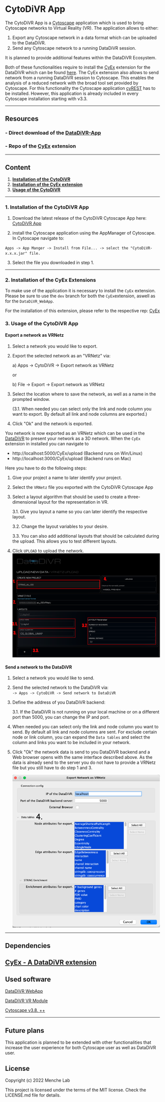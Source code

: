 # **CytoDiVR App**

The CytoDiVR App is a [Cytoscape](https://cytoscape.org/) application which is
used to bring Cytoscape networks to Virtual Reality (VR).
The application allows to either:

1. Export any Cytoscape network in a data format which can be uploaded to the
   DataDiVR.
2. Send any Cytoscape network to a running DataDiVR session.

It is planned to provide additional features within the DataDiVR Ecosystem.

Both of these functionalities require to install the [CyEx](https://github.com/ObT1337/CyEx) extension for the DataDiVR which can be found
[here](https://github.com/ObT1337/CyEx).
The CyEx extension also allows to send network from a running DataDiVR
session to Cytoscape. This enables the analysis of a reduced network with the
broad tool set provided by Cytoscape. For this functionality the Cytoscape
application [cyREST](https://apps.cytoscape.org/apps/cyrest) has to be installed.
However, this application is already included in every Cytoscape installation
starting with v3.3.

---

## **Resources**

###  - Direct download of the [DataDiVR-App](https://github.com/menchelab/CytoDiVR/blob/main/target/CytoDiVR-1.0.1.jar)
### - Repo of the [CyEx](https://github.com/ObT1337/CyEx) extension

---

## **Content**

1. [**Installation of the CytoDiVR**](#App_install)<br>
2. [**Installation of the CyEx extension**](#Ex_install)<br>
3. [**Usage of the CytoDiVR**](#App_usage)<br>

<!--3. [**Upload a STRING network**](#upload_string)<br>
1. [**Upload an arbitrary VRNetz**](#upload_network)<br>
2. [**Map string network on preprocessed PPI**](#map_network)<br>
3. [**Dependencies**](#Dependencies)<br>
4. [**License**](#License)<br> -->

---

<h3 id="App_install"><b>1. Installation of the CytoDiVR App</b></h3>

1. Download the latest release of the CytoDiVR Cytoscape App here: [CytoDiVR App](https://github.com/menchelab/CytoDiVR/blob/main/target/CytoDiVR-1.0.1.jar)
   
2. install the Cytoscape application using the AppManager of Cytoscape. In Cytoscape navigate to:

`Apps -> App Manger -> Install from File... -> select the "CytoDiVR-x.x.x.jar" file.`

3. Select the file you downloaded in step 1.

---

<summary><h3 id="Ex_install"><b> 2. Installation of the CyEx Extensions </b></h3></summary>

To make use of the application it is necessary to install the `CyEx` extension. Please be sure to use the `dev` branch for both the `CyEx`extension, aswell as for the `DataDiVR_WebApp`.

For the installation of this extension, please refer to the respective rep: [CyEx](https://github.com/ObT1337/CyEx)

<h3 id="App_usage"><b> 3. Usage of the CytoDiVR App </b></h3>

<h4> Export a network as VRNetz </h4>

1. Select a network you would like to export.
2. Export the selected network as an "VRNetz" via:

   a) Apps -> CytoDiVR -> Export network as VRNetz

   or

   b) File -> Export -> Export network as VRNetz

3. Select the location where to save the network, as well as a name in the prompted window.
   
   (3.1. When needed you can select only the link and node column you want to export.
   By default all link and node columns are exported.)

4. Click "Ok" and the network is exported.

You network is now exported as an VRNetz which can be used in the
[DataDiVR](https://github.com/menchelab/DataDiVR_WebApp) to present your network
as a 3D network. When the `CyEx` extension in installed you can navigate to 

- http://localhost:5000/CyEx/upload (Backend runs on Win/Linux)
- http://localhost:3000/CyEx/upload (Backend runs on Mac)

Here you have to do the following steps:
1. Give your project a name to later identify your project.
2. Select the `VRNetz` file you exported with the CytoDiVR Cytoscape App
3. Select a layout algorithm that should be used to create a three-dimensional layout for the representation in VR.

   3.1. Give you layout a name so you can later identify the respective layout.

   3.2. Change the layout variables to your desire.

   3.3. You can also add additional layouts that should be calculated during the upload.
   This allows you to test different layouts.

4. Click `UPLOAD` to upload the network.
![Picture that visualizes the location of the CyEx uploader tab.](pictures/CyEx_upload.png)

<h4> Send a network to the DataDiVR </h4>

1. Select a network you would like to send.

2. Send the selected network to the DataDiVR via:<br>
   `-> Apps -> CytoDiVR -> Send network to DataDiVR`
   <br>

3. Define the address of you DataDiVR backend:

   3.1. If the DataDiVR is not running on your local machine or on a different port than 5000, you can change the IP and port.

4. When needed you can select only the link and node column you want to send. By default all link and node columns are sent. For exclude certain node or link column, you can expand the `Data tables` and select the column and links you want to be included in your network.

5. Click "Ok" the network data is send to you DataDiVR backend and a Web browser opens with the same interface described above. As the data is already send to the server you do not have to provide a VRNetz file but you still have to do step 1 and 3.
   
   ![Picture that visualizes the location of the StringEx uploader tab.](pictures/DataDiVRApp_send.png)

---

<!--
---

<summary><h3 id="upload_string"><b> 4. Upload a Network from Cytoscape</b></h3></summary>

1. Export a STRING network with the VRNetzerApp from Cytoscape ([see above](#App_usage))

2. Start the VRNetzer backend using the script applicable to your operating system.

3. Navigate in your Browser to http://127.0.0.1:5000/upload (Windows/Linux) / http://127.0.0.1:3000/upload (mac)

4. If the StringEx is correctly installed, you should now see two new tabs. The first is the a VRNetz designated uploader

   ![Picture that visualizes the location of the StringEx uploader tab.](pictures/uploader_tabs_1.png)

5. On this tab, define a project name, select the VRNetz file of your exported String network, and select the desired layout algorithm.

6. You can also define the respective layout variables.

7. Click on the "Upload" button to upload the network to the VRNetzer platform.

8. If the upload was successful, you'll be prompted with a success message and a link to preview the project in the designated WebGL previewer.

---

<summary><h3 id="map_network"><b>5. Map an exported network on a preprocessed PPI</b></h3></summary>

Do the first three steps as mentioned [above](#upload_string).

1. The second tab is the STRING mapper.

   ![Picture that visualizes the location of the StringEx map tab.](pictures/uploader_tabs_2.png)

2. On this tab, define a project name, select the VRNetz file of your exported String network, and select the organism from which your VRNetz originates of.

3. Click on the "Map" button to map the network with the preprocessed PPI.
4. If the upload was successful, you'll be prompted with a success message and a link to preview the project in the designated WebGL previewer.

--- -->

## **Dependencies**

<!-- [Cytoscape - StringApp](https://apps.cytoscape.org/apps/stringapp) -->

<!-- [Cytoscape - VRNetzerApp](https://github.com/menchelab/STRING-VRNetzer/blob/main/VRNetzerApp/target/VRNetzerApp-1.0.0.jar) -->

<!-- [VRNetzer - StringEx](https://github.com/menchelab/StringEx) -->

[CyEx - A DataDiVR extension](https://github.com/ObT1337/CyEx)
---

## **Used software**

[DataDiVR WebApp](https://github.com/menchelab/DataDiVR_WebApp)

[DataDiVR VR Module](https://ucloud.univie.ac.at/index.php/s/kUNbOhrn8Bsl50d)

[Cytoscape v3.8. ++](https://cytoscape.org/)

---

## **Future plans**

This application is planned to be extended with other functionalities that increase the user experience for both Cytoscape user as well as DataDiVR user.


## **License**

Copyright (c) 2022 Menche Lab

This project is licensed under the terms of the MIT license. Check the
LICENSE.md file for details.
